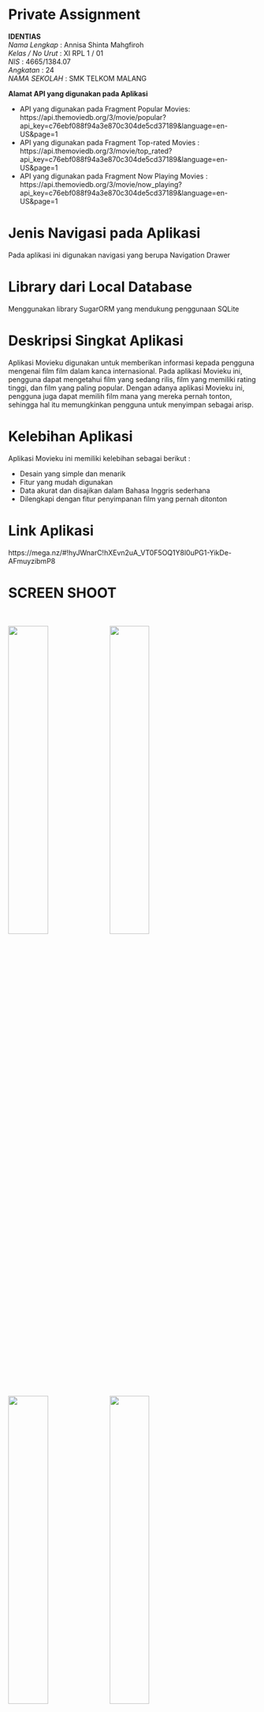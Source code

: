 # Private Assignment

**IDENTIAS** <br>
 *Nama Lengkap*            : Annisa Shinta Mahgfiroh <br>
 *Kelas / No Urut*         : XI RPL 1 / 01<br>
 *NIS*                     : 4665/1384.07 <br>
 *Angkatan*                : 24 <br>
 *NAMA SEKOLAH*            : SMK TELKOM MALANG <br>

**Alamat API yang digunakan pada Aplikasi**
<ul>
<li>API yang digunakan pada Fragment Popular Movies: https://api.themoviedb.org/3/movie/popular?api_key=c76ebf088f94a3e870c304de5cd37189&language=en-US&page=1</li>
<li>API yang digunakan pada Fragment Top-rated Movies : 
https://api.themoviedb.org/3/movie/top_rated?api_key=c76ebf088f94a3e870c304de5cd37189&language=en-US&page=1</li>
<li>API yang digunakan pada Fragment Now Playing Movies : https://api.themoviedb.org/3/movie/now_playing?api_key=c76ebf088f94a3e870c304de5cd37189&language=en-US&page=1</li>
</ul>

<h1>Jenis Navigasi pada Aplikasi</h1>
<p>Pada aplikasi ini digunakan navigasi yang berupa Navigation Drawer </p>
<h1>Library dari Local Database</h1>
<p>Menggunakan library SugarORM yang mendukung penggunaan SQLite</p>
<h1>Deskripsi Singkat Aplikasi</h1>
<p>Aplikasi Movieku digunakan untuk memberikan informasi kepada pengguna mengenai film film dalam kanca internasional. Pada aplikasi Movieku 
ini, pengguna dapat mengetahui film yang sedang rilis, film yang memiliki rating tinggi, dan film yang paling popular. Dengan adanya aplikasi
Movieku ini, pengguna juga dapat memilih film mana yang mereka pernah tonton, sehingga hal itu memungkinkan pengguna untuk menyimpan sebagai
arisp.</p>
<h1>Kelebihan Aplikasi</h1>
<p>Aplikasi Movieku ini memiliki kelebihan sebagai berikut :
<ul>
<li>Desain yang simple dan menarik</li>
<li>Fitur yang mudah digunakan</li>
<li>Data akurat dan disajikan dalam Bahasa Inggris sederhana</li>
<li>Dilengkapi dengan fitur penyimpanan film yang pernah ditonton</li>
</ul>
</p>

<h1>Link Aplikasi</h1>
https://mega.nz/#!hyJWnarC!hXEvn2uA_VT0F5OQ1Y8l0uPG1-YikDe-AFmuyzibmP8

<h1>SCREEN SHOOT</h1> <br/>
<p>
   <img src="https://s15.postimg.org/3qcwlfxu3/image.jpg" width="40%" height="40%">
   <img src="https://s11.postimg.org/60ee5vgtf/image.jpg" width="40%" height="40%">
   <img src="https://s28.postimg.org/mbujewcgt/image.jpg" width="40%" height="40%">
   <img src="https://s29.postimg.org/du29u1bnb/image.jpg" width="40%" height="40%">
   <img src="https://s9.postimg.org/kbjsrdp1b/image.jpg" width="40%" height="40%">
</p>


